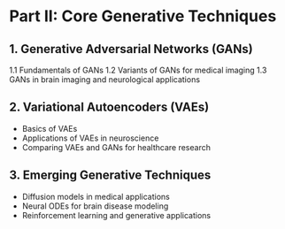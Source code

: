 # Part II: Core Generative Techniques

## 1. Generative Adversarial Networks (GANs)
1.1 Fundamentals of GANs
1.2 Variants of GANs for medical imaging
1.3 GANs in brain imaging and neurological applications

## 2. Variational Autoencoders (VAEs)
- Basics of VAEs
- Applications of VAEs in neuroscience
- Comparing VAEs and GANs for healthcare research

## 3. Emerging Generative Techniques
- Diffusion models in medical applications
- Neural ODEs for brain disease modeling
- Reinforcement learning and generative applications

